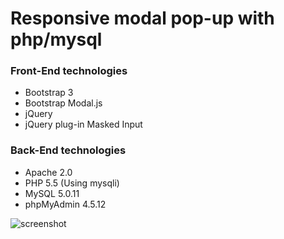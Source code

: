 # Responsive modal pop-up with php/mysql

### Front-End technologies
- Bootstrap 3
- Bootstrap Modal.js
- jQuery 
- jQuery plug-in Masked Input

### Back-End technologies
- Apache 2.0
- PHP 5.5 (Using mysqli)
- MySQL 5.0.11
- phpMyAdmin 4.5.12

![screenshot](http://www.hirokoymj.com/images/bootstrap-modal-php-form.png)
